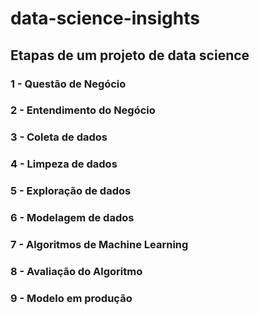 # data-science-insights

## Etapas de um projeto de data science

### 1 - Questão de Negócio

### 2 - Entendimento do Negócio

### 3 - Coleta de dados

### 4 - Limpeza de dados

### 5 - Exploração de dados

### 6 - Modelagem de dados

### 7 - Algoritmos de Machine Learning

### 8 - Avaliação do Algoritmo

### 9 - Modelo em produção

